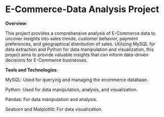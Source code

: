 # E-Commerce-Data Analysis Project

**Overview**:

This project provides a comprehensive analysis of E-Commerce data to uncover insights into sales trends, customer behavior, payment preferences, and geographical distribution of sales. Utilizing MySQL for data extraction and Python for data manipulation and visualization, this project aims to provide valuable insights that can inform data-driven decisions for E-Commerce businesses.

**Tools and Technologies**:

MySQL: Used for querying and managing the ecommerce database.

Python: Used for data manipulation, analysis, and visualization.

Pandas: For data manipulation and analysis.

Seaborn and Matplotlib: For data visualization.
